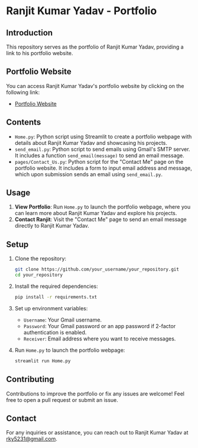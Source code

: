 # Ranjit Kumar Yadav - Portfolio

## Introduction
This repository serves as the portfolio of Ranjit Kumar Yadav, providing a link to his portfolio website.

## Portfolio Website
You can access Ranjit Kumar Yadav's portfolio website by clicking on the following link:
- [Portfolio Website](https://portfolio-ranjit.streamlit.app/)

## Contents
- `Home.py`: Python script using Streamlit to create a portfolio webpage with details about Ranjit Kumar Yadav and showcasing his projects.
- `send_email.py`: Python script to send emails using Gmail's SMTP server. It includes a function `send_email(message)` to send an email message.
- `pages/Contact_Us.py`: Python script for the "Contact Me" page on the portfolio website. It includes a form to input email address and message, which upon submission sends an email using `send_email.py`.

## Usage
1. **View Portfolio**: Run `Home.py` to launch the portfolio webpage, where you can learn more about Ranjit Kumar Yadav and explore his projects.
2. **Contact Ranjit**: Visit the "Contact Me" page to send an email message directly to Ranjit Kumar Yadav.

## Setup
1. Clone the repository:

    ```bash
    git clone https://github.com/your_username/your_repository.git
    cd your_repository
    ```

2. Install the required dependencies:

    ```bash
    pip install -r requirements.txt
    ```

3. Set up environment variables:
    - `Username`: Your Gmail username.
    - `Password`: Your Gmail password or an app password if 2-factor authentication is enabled.
    - `Receiver`: Email address where you want to receive messages.

4. Run `Home.py` to launch the portfolio webpage:

    ```bash
    streamlit run Home.py
    ```

## Contributing
Contributions to improve the portfolio or fix any issues are welcome! Feel free to open a pull request or submit an issue.

## Contact
For any inquiries or assistance, you can reach out to Ranjit Kumar Yadav at rky5231@gmail.com.
